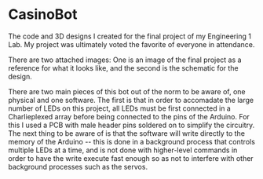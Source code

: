 # CasinoBot
The code and 3D designs I created for the final project of my Engineering 1 Lab. My project was ultimately voted the favorite of everyone in attendance. 

There are two attached images: One is an image of the final project as a reference for what it looks like, and the second is the schematic for the design. 

There are two main pieces of this bot out of the norm to be aware of, one physical and one software. The first is that in order to accomadate the large number of LEDs on this project, all LEDs must be first connected in a Charlieplexed array before being connected to the pins of the Arduino. For this I used a PCB with male header pins soldered on to simplify the circuitry. The next thing to be aware of is that the software will write directly to the memory of the Arduino -- this is done in a background process that controls multiple LEDs at a time, and is not done with higher-level commands in order to have the write execute fast enough so as not to interfere with other background processes such as the servos. 
